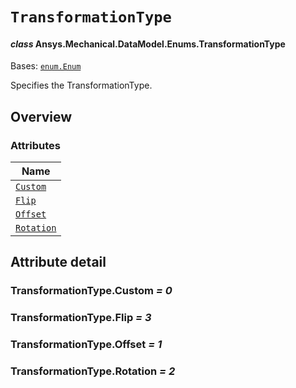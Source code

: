 # `TransformationType`

<a id="ansys.mechanical.stubs.v242.Ansys.Mechanical.DataModel.Enums.TransformationType"></a>

#### *class* Ansys.Mechanical.DataModel.Enums.TransformationType

Bases: [`enum.Enum`](https://docs.python.org/3/library/enum.html#enum.Enum)

Specifies the TransformationType.

<!-- !! processed by numpydoc !! -->

<a id="overview"></a>

## Overview

### Attributes

| Name |
| -------------------------------------------- |
| [`Custom`](#TransformationType.Custom) |
| [`Flip`](#TransformationType.Flip) |
| [`Offset`](#TransformationType.Offset) |
| [`Rotation`](#TransformationType.Rotation) |

<a id="attribute-detail"></a>

## Attribute detail

<a id="TransformationType.Custom"></a>

### TransformationType.Custom *= 0*

<a id="TransformationType.Flip"></a>

### TransformationType.Flip *= 3*

<a id="TransformationType.Offset"></a>

### TransformationType.Offset *= 1*

<a id="TransformationType.Rotation"></a>

### TransformationType.Rotation *= 2*


